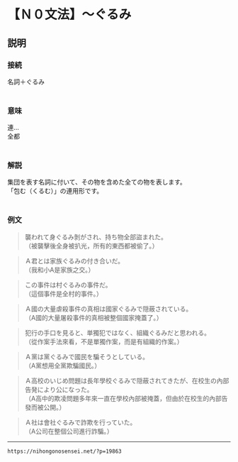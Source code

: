 # 【Ｎ０文法】～ぐるみ


## 説明

### 接続

名詞＋ぐるみ  
　

### 意味

連…  
全都  
　

### 解説

集団を表す名詞に付いて、その物を含めた全ての物を表します。  
「包む（くるむ）」の連用形です。  
　

### 例文

>襲われて身ぐるみ剝がされ、持ち物全部盜まれた。  
>（被襲擊後全身被扒光，所有的東西都被偷了。）
 
>Ａ君とは家族ぐるみの付き合いだ。  
>（我和小A是家族之交。）
 
>この事件は村ぐるみの事件だ。  
>（這個事件是全村的事件。）
 
>Ａ國の大量虐殺事件の真相は國家ぐるみで隠蔽されている。  
>（A國的大量屠殺事件的真相被整個國家掩蓋了。）
 
>犯行の手口を見ると、単獨犯ではなく、組織ぐるみだと思われる。  
>（從作案手法來看，不是單獨作案，而是有組織的作案。）
 
>Ａ黨は黨ぐるみで國民を騙そうとしている。  
>（A黨想用全黨欺騙國民。）
 
>Ａ高校のいじめ問題は長年學校ぐるみで隠蔽されてきたが、在校生の內部告発により公になった。  
>（A高中的欺凌問題多年來一直在學校內部被掩蓋，但由於在校生的內部告發而被公開。）
 
>Ａ社は會社ぐるみで詐欺を行っていた。  
>（A公司在整個公司進行詐騙。）

---
`https://nihongonosensei.net/?p=19863`